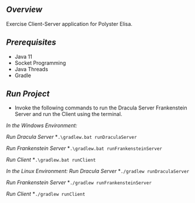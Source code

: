 ## *Overview*
Exercise  Client-Server application for Polyster Elisa.

## *Prerequisites*
* Java 11
* Socket Programming
* Java Threads
* Gradle 

## *Run Project*
* Invoke the following commands to run the Dracula Server Frankenstein Server and run the Client using the terminal.

*In the Windows Environment:*

*Run Dracula Server*
*```.\gradlew.bat runDraculaServer```

*Run Frankenstein Server*
*```.\gradlew.bat runFrankensteinServer```

*Run Client*
*```.\gradlew.bat runClient```



*In the Linux Environment:*
*Run Dracula Server*
*```./gradlew runDraculaServer```

*Run Frankenstein Server*
*```./gradlew runFrankensteinServer```

*Run Client*
*```./gradlew runClient```
